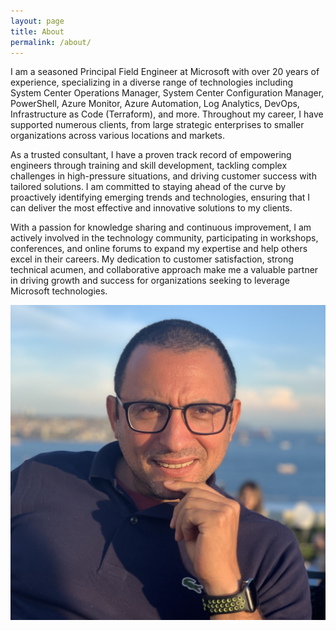```yaml
---
layout: page
title: About
permalink: /about/
---
```


I am a seasoned Principal Field Engineer at Microsoft with over 20 years of experience, specializing in a diverse range of technologies including System Center Operations Manager, System Center Configuration Manager, PowerShell, Azure Monitor, Azure Automation, Log Analytics, DevOps, Infrastructure as Code (Terraform), and more. Throughout my career, I have supported numerous clients, from large strategic enterprises to smaller organizations across various locations and markets.

As a trusted consultant, I have a proven track record of empowering engineers through training and skill development, tackling complex challenges in high-pressure situations, and driving customer success with tailored solutions. I am committed to staying ahead of the curve by proactively identifying emerging trends and technologies, ensuring that I can deliver the most effective and innovative solutions to my clients.

With a passion for knowledge sharing and continuous improvement, I am actively involved in the technology community, participating in workshops, conferences, and online forums to expand my expertise and help others excel in their careers. My dedication to customer satisfaction, strong technical acumen, and collaborative approach make me a valuable partner in driving growth and success for organizations seeking to leverage Microsoft technologies.

![](/assets/images/misc/me.jpg)